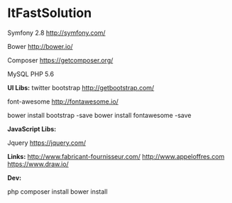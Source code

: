 ItFastSolution
==============

Symfony 2.8
http://symfony.com/

Bower 
http://bower.io/

Composer
https://getcomposer.org/

MySQL
PHP 5.6

**UI Libs:** 
twitter bootstrap
http://getbootstrap.com/

font-awesome
http://fontawesome.io/

bower install bootstrap -save
bower install fontawesome -save

**JavaScript Libs:**

Jquery
https://jquery.com/


**Links:** 
http://www.fabricant-fournisseur.com/
http://www.appeloffres.com
https://www.draw.io/


**Dev:** 

php composer install
bower install







